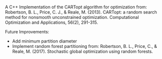 A C++ Implementation of the CARTopt algorithm for optimization from:
Robertson, B. L., Price, C. J., & Reale, M. (2013). CARTopt: a random search method for nonsmooth unconstrained optimization. Computational Optimization and Applications, 56(2), 291-315.

Future Improvements:
- Add minimum partition diameter
- Implement random forest partitioning from:
Robertson, B. L., Price, C., & Reale, M. (2017). Stochastic global optimization using random forests.